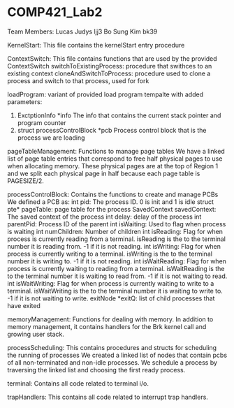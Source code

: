 # COMP421_Lab2
Team Members: Lucas Judys ljj3 Bo Sung Kim bk39

KernelStart: This file contains the kernelStart entry procedure

ContextSwitch: This file contains functions that are used by the provided ContextSwitch
  switchToExistingProcess: procedure that swithces to an existing context
  cloneAndSwitchToProcess: procedure used to clone a process and switch to that process, used for fork

loadProgram: variant of provided load program tempalte with added parameters:
  1. ExctptionInfo *info
    The info that contains the current stack pointer and program counter
  2. struct processControlBlock *pcb
    Process control block that is the process we are loading
    
pageTableManagement: Functions to manage page tables
  We have a linked list of page table entries that correspond to free half physical pages to use when allocating
  memory. These physical pages are at the top of Region 1 and we split each physical page in half because each page
  table is PAGESIZE/2.
  
 processControlBlock: Contains the functions to create and manage PCBs
  We defined a PCB as:
    int pid: The process ID. 0 is init and 1 is idle
    struct pte* pageTable: page table for the process
    SavedContext savedContext: The saved context of the process
    int delay: delay of the process
    int parentPid: Process ID of the parent
    int isWaiting: Used to flag when process is waiting
    int numChildren: Number of children
    int isReading: Flag for when process is currently reading from a terminal. isReading is the 
                    to the terminal number it is reading from. -1 if it is not reading.
    int isWriting: Flag for when process is currently writing to a terminal. isWriting is the 
                to the terminal number it is writing to. -1 if it is not reading.
    int isWaitReading: Flag for when process is currently waiting to reading from a terminal. isWaitReading is the 
                    to the terminal number it is waiting to read from. -1 if it is not waiting to read.
    int isWaitWriting: Flag for when process is currently waiting to write to a terminal. isWaitWriting is the 
                    to the terminal number it is waiting to write to. -1 if it is not waiting to write.
    exitNode *exitQ: list of child processes that have exited
    
memoryManagement: Functions for dealing with memory.
  In addition to memory management, it contains handlers for the Brk kernel call and growing user stack.
  
processScheduling: This contains procedures and structs for scheduling the running of processes
  We created a linked list of nodes that contain pcbs of all non-terminated and non-idle processes. We schedule 
  a process by traversing the linked list and choosing the first ready process.

  
terminal: Contains all code related to terminal i/o.

trapHandlers: This contains all code related to interrupt trap handlers.

